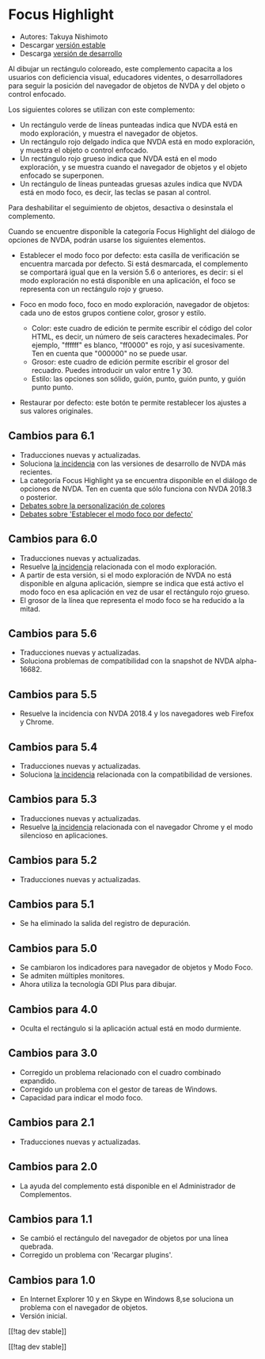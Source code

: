 # Focus Highlight #

* Autores: Takuya Nishimoto
* Descargar [versión estable][2]
* Descarga [versión de desarrollo][1]

Al dibujar un rectángulo coloreado, este complemento capacita a los usuarios
con deficiencia visual, educadores videntes, o desarrolladores para seguir
la posición del navegador de objetos de NVDA y del objeto o control
enfocado.

Los siguientes colores se utilizan con este complemento:

* Un rectángulo verde de líneas punteadas indica que NVDA está en modo
  exploración, y muestra el navegador de objetos.
* Un rectángulo rojo delgado indica que NVDA está en modo exploración, y
  muestra el objeto o control enfocado.
* Un rectángulo rojo grueso indica que NVDA está en el modo exploración, y
  se muestra cuando el navegador de objetos y el objeto enfocado se
  superponen.
* Un rectángulo de líneas punteadas gruesas azules indica que NVDA está en
  modo foco, es decir, las teclas se pasan al control.

Para deshabilitar el seguimiento de objetos, desactiva o desinstala el
complemento.

Cuando se encuentre disponible la categoría Focus Highlight del diálogo de
opciones de NVDA, podrán usarse los siguientes elementos.

* Establecer el modo foco por defecto: esta casilla de verificación se
  encuentra marcada por defecto. Si está desmarcada, el complemento se
  comportará igual que en la versión 5.6 o anteriores, es decir: si el modo
  exploración no está disponible en una aplicación, el foco se representa
  con un rectángulo rojo y grueso.
* Foco en modo foco, foco en modo exploración, navegador de objetos: cada
  uno de estos grupos contiene color, grosor y estilo.

    * Color: este cuadro de edición te permite escribir el código del color
      HTML, es decir, un número de seis caracteres hexadecimales. Por
      ejemplo, "ffffff" es blanco, "ff0000" es rojo, y así
      sucesivamente. Ten en cuenta que "000000" no se puede usar.
    * Grosor: este cuadro de edición permite escribir el grosor del
      recuadro. Puedes introducir un valor entre 1 y 30.
    * Estilo: las opciones son sólido, guión, punto, guión punto, y guión
      punto punto.

* Restaurar por defecto: este botón te permite restablecer los ajustes a sus
  valores originales.

## Cambios para 6.1 ##

* Traducciones nuevas y actualizadas.
* Soluciona [la
  incidencia](https://github.com/nvdajp/focusHighlight/issues/14) con las
  versiones de desarrollo de NVDA más recientes.
* La categoría Focus Highlight ya se encuentra disponible en el diálogo de
  opciones de NVDA. Ten en cuenta que sólo funciona con NVDA 2018.3 o
  posterior.
* [Debates sobre la personalización de
  colores](https://github.com/nvdajp/focusHighlight/issues/3)
* [Debates sobre 'Establecer el modo foco por
  defecto'](https://github.com/nvdajp/focusHighlight/issues/13)

## Cambios para 6.0 ##

* Traducciones nuevas y actualizadas.
* Resuelve [la
  incidencia](https://github.com/nvdajp/focusHighlight/issues/13)
  relacionada con el modo exploración.
* A partir de esta versión, si el modo exploración de NVDA no está
  disponible en alguna aplicación, siempre se indica que está activo el modo
  foco en esa aplicación en vez de usar el rectángulo rojo grueso.
* El grosor de la línea que representa el modo foco se ha reducido a la
  mitad.

## Cambios para 5.6 ##

* Traducciones nuevas y actualizadas.
* Soluciona problemas de compatibilidad con la snapshot de NVDA alpha-16682.

## Cambios para 5.5 ##

* Resuelve la incidencia con NVDA 2018.4 y los navegadores web Firefox y
  Chrome.

## Cambios para 5.4 ##

* Traducciones nuevas y actualizadas.
* Soluciona [la
  incidencia](https://github.com/nvdajp/focusHighlight/issues/11)
  relacionada con la compatibilidad de versiones.

## Cambios para 5.3 ##

* Traducciones nuevas y actualizadas.
* Resuelve [la
  incidencia](https://github.com/nvdajp/focusHighlight/issues/10)
  relacionada con el navegador Chrome y el modo silencioso en aplicaciones.

## Cambios para 5.2 ##

* Traducciones nuevas y actualizadas.

## Cambios para 5.1 ##

* Se ha eliminado la salida del registro de depuración.

## Cambios para 5.0 ##

* Se cambiaron los indicadores para navegador de objetos y Modo Foco.
* Se admiten múltiples monitores.
* Ahora utiliza la tecnología GDI Plus para dibujar.

## Cambios para 4.0 ##

* Oculta el rectángulo si la aplicación actual está en modo durmiente.

## Cambios para 3.0 ##

* Corregido un problema relacionado con el cuadro combinado expandido.
* Corregido un problema  con el gestor de tareas de Windows.
* Capacidad para indicar el modo foco.

## Cambios para 2.1 ##

* Traducciones nuevas y actualizadas.

## Cambios para 2.0 ##

* La ayuda del complemento está disponible en el Administrador de
  Complementos.

## Cambios para 1.1 ##

* Se cambió el rectángulo del navegador de objetos por  una línea quebrada.
* Corregido un problema  con 'Recargar plugins'.

## Cambios para 1.0 ##

* En Internet Explorer 10 y en Skype en Windows 8,se soluciona un problema
  con el navegador de objetos.
* Versión inicial.


[[!tag dev stable]]

[[!tag dev stable]]

[1]: https://addons.nvda-project.org/files/get.php?file=fh-dev

[2]: https://addons.nvda-project.org/files/get.php?file=fh
